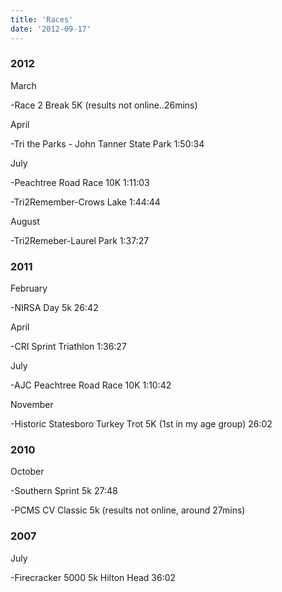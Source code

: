 ```yaml
---
title: 'Races'
date: '2012-09-17'
---
```


### 2012

March

\-Race 2 Break 5K (results not online..26mins)

April

\-Tri the Parks - John Tanner State Park 1:50:34

July

\-Peachtree Road Race 10K 1:11:03

\-Tri2Remember-Crows Lake 1:44:44

August

\-Tri2Remeber-Laurel Park 1:37:27

### 2011

February

\-NIRSA Day 5k 26:42

April

\-CRI Sprint Triathlon 1:36:27

July

\-AJC Peachtree Road Race 10K 1:10:42

November

\-Historic Statesboro Turkey Trot 5K (1st in my age group) 26:02

### 2010

October

\-Southern Sprint 5k 27:48

\-PCMS CV Classic 5k (results not online, around 27mins)

### 2007

July

\-Firecracker 5000 5k Hilton Head 36:02
